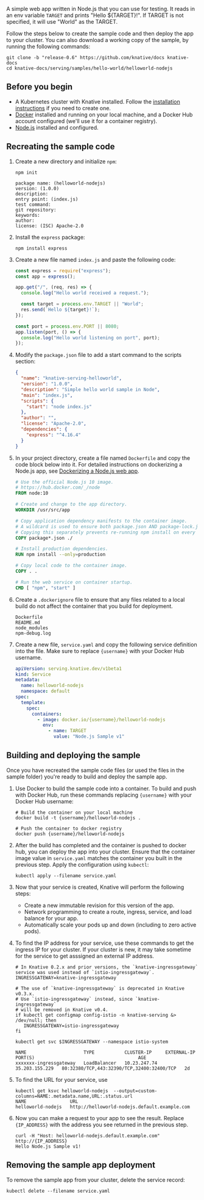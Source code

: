 A simple web app written in Node.js that you can use for testing. It reads in an
env variable `TARGET` and prints "Hello \${TARGET}!". If TARGET is not
specified, it will use "World" as the TARGET.

Follow the steps below to create the sample code and then deploy the app to your
cluster. You can also download a working copy of the sample, by running the
following commands:

```shell
git clone -b "release-0.6" https://github.com/knative/docs knative-docs
cd knative-docs/serving/samples/hello-world/helloworld-nodejs
```

## Before you begin

- A Kubernetes cluster with Knative installed. Follow the
  [installation instructions](../../../../install/README.md) if you need to
  create one.
- [Docker](https://www.docker.com) installed and running on your local machine,
  and a Docker Hub account configured (we'll use it for a container registry).
- [Node.js](https://nodejs.org/en/) installed and configured.

## Recreating the sample code

1. Create a new directory and initialize `npm`:

   ```shell
   npm init

   package name: (helloworld-nodejs)
   version: (1.0.0)
   description:
   entry point: (index.js)
   test command:
   git repository:
   keywords:
   author:
   license: (ISC) Apache-2.0
   ```

1. Install the `express` package:

   ```shell
   npm install express
   ```

1. Create a new file named `index.js` and paste the following code:

   ```js
   const express = require("express");
   const app = express();

   app.get("/", (req, res) => {
     console.log("Hello world received a request.");

     const target = process.env.TARGET || "World";
     res.send(`Hello ${target}!`);
   });

   const port = process.env.PORT || 8080;
   app.listen(port, () => {
     console.log("Hello world listening on port", port);
   });
   ```

1. Modify the `package.json` file to add a start command to the scripts section:

   ```json
   {
     "name": "knative-serving-helloworld",
     "version": "1.0.0",
     "description": "Simple hello world sample in Node",
     "main": "index.js",
     "scripts": {
       "start": "node index.js"
     },
     "author": "",
     "license": "Apache-2.0",
     "dependencies": {
       "express": "^4.16.4"
     }
   }
   ```

1. In your project directory, create a file named `Dockerfile` and copy the code
   block below into it. For detailed instructions on dockerizing a Node.js app,
   see
   [Dockerizing a Node.js web app](https://nodejs.org/en/docs/guides/nodejs-docker-webapp/).

   ```Dockerfile
   # Use the official Node.js 10 image.
   # https://hub.docker.com/_/node
   FROM node:10

   # Create and change to the app directory.
   WORKDIR /usr/src/app

   # Copy application dependency manifests to the container image.
   # A wildcard is used to ensure both package.json AND package-lock.json are copied.
   # Copying this separately prevents re-running npm install on every code change.
   COPY package*.json ./

   # Install production dependencies.
   RUN npm install --only=production

   # Copy local code to the container image.
   COPY . .

   # Run the web service on container startup.
   CMD [ "npm", "start" ]
   ```

1. Create a `.dockerignore` file to ensure that any files related to a local
   build do not affect the container that you build for deployment.

   ```ignore
   Dockerfile
   README.md
   node_modules
   npm-debug.log
   ```

1. Create a new file, `service.yaml` and copy the following service definition
   into the file. Make sure to replace `{username}` with your Docker Hub
   username.

   ```yaml
   apiVersion: serving.knative.dev/v1beta1
   kind: Service
   metadata:
     name: helloworld-nodejs
     namespace: default
   spec:
     template:
       spec:
         containers:
           - image: docker.io/{username}/helloworld-nodejs
             env:
               - name: TARGET
                 value: "Node.js Sample v1"
   ```

## Building and deploying the sample

Once you have recreated the sample code files (or used the files in the sample
folder) you're ready to build and deploy the sample app.

1. Use Docker to build the sample code into a container. To build and push with
   Docker Hub, run these commands replacing `{username}` with your Docker Hub
   username:

   ```shell
   # Build the container on your local machine
   docker build -t {username}/helloworld-nodejs .

   # Push the container to docker registry
   docker push {username}/helloworld-nodejs
   ```

1. After the build has completed and the container is pushed to docker hub, you
   can deploy the app into your cluster. Ensure that the container image value
   in `service.yaml` matches the container you built in the previous step. Apply
   the configuration using `kubectl`:

   ```shell
   kubectl apply --filename service.yaml
   ```

1. Now that your service is created, Knative will perform the following steps:

   - Create a new immutable revision for this version of the app.
   - Network programming to create a route, ingress, service, and load balance
     for your app.
   - Automatically scale your pods up and down (including to zero active pods).

1. To find the IP address for your service, use these commands to get the
   ingress IP for your cluster. If your cluster is new, it may take sometime for
   the service to get asssigned an external IP address.

   ```shell
   # In Knative 0.2.x and prior versions, the `knative-ingressgateway` service was used instead of `istio-ingressgateway`.
   INGRESSGATEWAY=knative-ingressgateway

   # The use of `knative-ingressgateway` is deprecated in Knative v0.3.x.
   # Use `istio-ingressgateway` instead, since `knative-ingressgateway`
   # will be removed in Knative v0.4.
   if kubectl get configmap config-istio -n knative-serving &> /dev/null; then
      INGRESSGATEWAY=istio-ingressgateway
   fi

   kubectl get svc $INGRESSGATEWAY --namespace istio-system

   NAME                     TYPE           CLUSTER-IP     EXTERNAL-IP      PORT(S)                                      AGE
   xxxxxxx-ingressgateway   LoadBalancer   10.23.247.74   35.203.155.229   80:32380/TCP,443:32390/TCP,32400:32400/TCP   2d
   ```

1. To find the URL for your service, use

   ```
   kubectl get ksvc helloworld-nodejs  --output=custom-columns=NAME:.metadata.name,URL:.status.url
   NAME                URL
   helloworld-nodejs   http://helloworld-nodejs.default.example.com
   ```

1. Now you can make a request to your app to see the result. Replace
   `{IP_ADDRESS}` with the address you see returned in the previous step.

   ```shell
   curl -H "Host: helloworld-nodejs.default.example.com" http://{IP_ADDRESS}
   Hello Node.js Sample v1!
   ```

## Removing the sample app deployment

To remove the sample app from your cluster, delete the service record:

```shell
kubectl delete --filename service.yaml
```
